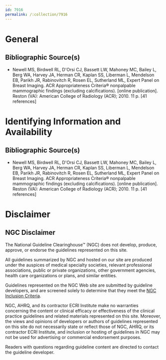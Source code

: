 ```yaml
---
id: 7916
permalink: /:collection/7916
---
```


# General

## Bibliographic Source(s)

- Newell MS, Birdwell RL, D'Orsi CJ, Bassett LW, Mahoney MC, Bailey L, Berg WA, Harvey JA, Herman CR, Kaplan SS, Liberman L, Mendelson EB, Parikh JR, Rabinovitch R, Rosen EL, Sutherland ML, Expert Panel on Breast Imaging. ACR Appropriateness Criteria® nonpalpable mammographic findings (excluding calcifications). [online publication]. Reston (VA): American College of Radiology (ACR); 2010. 11 p. [41 references]

# Identifying Information and Availability

## Bibliographic Source(s)

- Newell MS, Birdwell RL, D'Orsi CJ, Bassett LW, Mahoney MC, Bailey L, Berg WA, Harvey JA, Herman CR, Kaplan SS, Liberman L, Mendelson EB, Parikh JR, Rabinovitch R, Rosen EL, Sutherland ML, Expert Panel on Breast Imaging. ACR Appropriateness Criteria® nonpalpable mammographic findings (excluding calcifications). [online publication]. Reston (VA): American College of Radiology (ACR); 2010. 11 p. [41 references]

# Disclaimer

## NGC Disclaimer

The National Guideline Clearinghouse™ (NGC) does not develop, produce, approve, or endorse the guidelines represented on this site.

All guidelines summarized by NGC and hosted on our site are produced under the auspices of medical specialty societies, relevant professional associations, public or private organizations, other government agencies, health care organizations or plans, and similar entities.

Guidelines represented on the NGC Web site are submitted by guideline developers, and are screened solely to determine that they meet the [NGC Inclusion Criteria](/help-and-about/summaries/inclusion-criteria).

NGC, AHRQ, and its contractor ECRI Institute make no warranties concerning the content or clinical efficacy or effectiveness of the clinical practice guidelines and related materials represented on this site. Moreover, the views and opinions of developers or authors of guidelines represented on this site do not necessarily state or reflect those of NGC, AHRQ, or its contractor ECRI Institute, and inclusion or hosting of guidelines in NGC may not be used for advertising or commercial endorsement purposes.

Readers with questions regarding guideline content are directed to contact the guideline developer.

